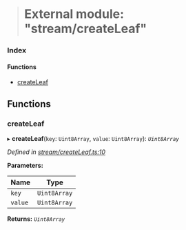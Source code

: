 > # External module: "stream/createLeaf"

### Index

#### Functions

* [createLeaf](_stream_createleaf_.md#createleaf)

## Functions

###  createLeaf

▸ **createLeaf**(`key`: `Uint8Array`, `value`: `Uint8Array`): *`Uint8Array`*

*Defined in [stream/createLeaf.ts:10](https://github.com/polkadot-js/common/blob/e5ab357/packages/trie-codec/src/stream/createLeaf.ts#L10)*

**Parameters:**

Name | Type |
------ | ------ |
`key` | `Uint8Array` |
`value` | `Uint8Array` |

**Returns:** *`Uint8Array`*